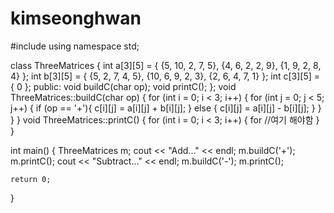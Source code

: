 # kimseonghwan

#include <iostream>
using namespace std;

class ThreeMatrices {
	int a[3][5] = { {5, 10, 2, 7, 5}, {4, 6, 2, 2, 9}, {1, 9, 2, 8, 4} };
	int b[3][5] = { {5, 2, 7, 4, 5}, {10, 6, 9, 2, 3}, {2, 6, 4, 7, 1} };
	int c[3][5] = { 0 };
public:
	void buildC(char op);
	void printC();
};
void ThreeMatrices::buildC(char op) {
	for (int i = 0; i < 3; i++) {
		for (int j = 0; j < 5; j++) {
			if (op == '+'){
				c[i][j] = a[i][j] + b[i][j];
			}
			else {
				c[i][j] = a[i][j] - b[i][j];
			}
		}
	}
}
void ThreeMatrices::printC() {
	for (int i = 0; i < 3; i++) {
		for //여기 해야함
	}
}

int main() {
	ThreeMatrices m;
	cout << "Add..." << endl;
	m.buildC('+');
	m.printC();
	cout << "Subtract..." << endl;
	m.buildC('-');
	m.printC();
	
	return 0;
}
